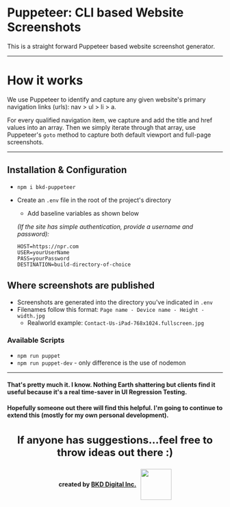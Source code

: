 # Puppeteer: CLI based Website Screenshots
This is a straight forward Puppeteer based website screenshot generator.
<hr />

# How it works

We use Puppeteer to identify and capture any given website's primary navigation links (urls): nav > ul > li > a.

For every qualified navigation item, we capture and add the title and href values into an array.
Then we simply iterate through that array, use Puppeteer's `goto` method to capture both default viewport and full-page screenshots.
<hr />

## Installation & Configuration
- `npm i bkd-puppeteer`
- Create an `.env` file in the root of the project's directory
  - Add baseline variables as shown below
  
  *(If the site has simple authentication, provide a username and password):*


  ```
  HOST=https://npr.com
  USER=yourUserName
  PASS=yourPassword
  DESTINATION=build-directory-of-choice
  ```

## Where screenshots are published
- Screenshots are generated into the directory you've indicated in `.env`
- Filenames follow this format: `Page name - Device name - Height - width.jpg`
  - Realworld example: ```Contact-Us-iPad-768x1024.fullscreen.jpg```

### Available Scripts
- `npm run puppet`
- `npm run puppet-dev` - only difference is the use of nodemon

<hr />

#### That's pretty much it. I know. Nothing Earth shattering but clients find it useful because it's a real time-saver in UI Regression Testing.

#### Hopefully someone out there will find this helpful. I'm going to continue to extend this (mostly for my own personal development).


<p style="font-weight: 700; font-size: 24px; text-align: center; margin-top: 35px;">
 If anyone has suggestions...feel free to throw ideas out there :)
</p>

<div style="display: flex; justify-content: center; align-items: center;">

  <div style="font-weight: 700; padding-right: 10px;">
    created by <a href="//bkd.io" title="BKD Digital, Inc. BE. KNOW. DO">BKD Digital Inc.</a>
  </div>

  <div>
    <img src="https://bkd.io/wp-content/uploads/2016/09/VETERAN_OWNED_02_grande1-e1474132644460.png" style="width: 72px; max-width: 100%;">
  </div>

</div>

